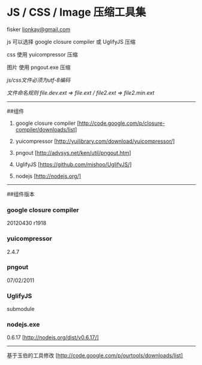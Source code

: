 JS / CSS / Image 压缩工具集
===========
fisker lionkay@gmail.com

js 可以选择 google closure compiler 或 UglifyJS 压缩

css 使用 yuicompressor 压缩

图片 使用 pngout.exe 压缩


*js/css文件必须为utf-8编码*

*文件命名规则 file.dev.ext => file.ext / file2.ext => file2.min.ext*

---
##组件
1. google closure compiler [http://code.google.com/p/closure-compiler/downloads/list]

2. yuicompressor [http://yuilibrary.com/download/yuicompressor/]

3. pngout [http://advsys.net/ken/util/pngout.htm]

4. UglifyJS [https://github.com/mishoo/UglifyJS/]

5. nodejs [http://nodejs.org/]


---
##组件版本
### google closure compiler
20120430 r1918

### yuicompressor
2.4.7

### pngout
07/02/2011

### UglifyJS
submodule

### nodejs.exe
0.6.17 [http://nodejs.org/dist/v0.6.17/]

---
基于玉伯的工具修改 [http://code.google.com/p/ourtools/downloads/list]